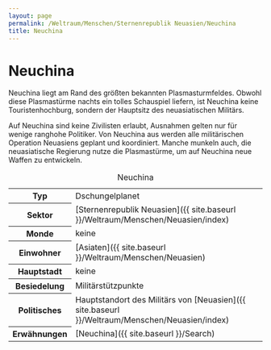 ```yaml
---
layout: page
permalink: /Weltraum/Menschen/Sternenrepublik Neuasien/Neuchina
title: Neuchina
---
```



# Neuchina


Neuchina liegt am Rand des größten bekannten Plasmasturmfeldes. Obwohl diese Plasmastürme nachts ein tolles Schauspiel liefern, ist Neuchina keine Touristenhochburg, sondern der Hauptsitz des neuasiatischen Militärs.

Auf Neuchina sind keine Zivilisten erlaubt, Ausnahmen gelten nur für wenige ranghohe Politiker. Von Neuchina aus werden alle militärischen Operation Neuasiens geplant und koordiniert. Manche munkeln auch, die neuasiatische Regierung nutze die Plasmastürme, um auf Neuchina neue Waffen zu entwickeln.


<aside>
<table data-type="planet">
<caption>Neuchina</caption>
<tbody>
<tr><th>Typ</th><td>Dschungelplanet</td></tr>
<tr><th>Sektor</th><td>[Sternenrepublik Neuasien]({{ site.baseurl }}/Weltraum/Menschen/Neuasien/index)</td></tr>
<tr><th>Monde</th><td>keine</td></tr>
<tr><th>Einwohner</th><td>[Asiaten]({{ site.baseurl }}/Weltraum/Menschen/Neuasien)</td></tr>
<tr><th>Hauptstadt</th><td>keine</td></tr>
<tr><th>Besiedelung</th><td>Militärstützpunkte</td></tr>
<tr><th>Politisches</th><td>Hauptstandort des Militärs von [Neuasien]({{ site.baseurl }}/Weltraum/Menschen/Neuasien/index)</td></tr>
<tr><th>Erwähnungen</th><td>[Neuchina]({{ site.baseurl }}/Search)</td></tr>
</tbody>
</table>

</aside>

